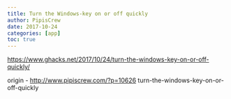 ```yaml
---
title: Turn the Windows-key on or off quickly
author: PipisCrew
date: 2017-10-24
categories: [app]
toc: true
---
```


https://www.ghacks.net/2017/10/24/turn-the-windows-key-on-or-off-quickly/

origin - http://www.pipiscrew.com/?p=10626 turn-the-windows-key-on-or-off-quickly